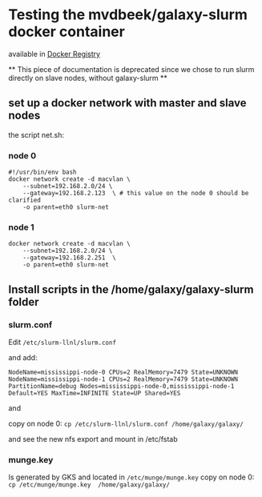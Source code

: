 # Testing the mvdbeek/galaxy-slurm docker container

available in [Docker Registry](https://hub.docker.com/r/mvdbeek/galaxy-slurm/)

** This piece of documentation is deprecated since we chose to run slurm directly on slave nodes, without galaxy-slurm **

## set up a docker network with master and slave nodes

the script net.sh:



### node 0
```
#!/usr/bin/env bash
docker network create -d macvlan \
    --subnet=192.168.2.0/24 \
    --gateway=192.168.2.123  \ # this value on the node 0 should be clarified
    -o parent=eth0 slurm-net    
```
### node 1
```
docker network create -d macvlan \
    --subnet=192.168.2.0/24 \
    --gateway=192.168.2.251  \
    -o parent=eth0 slurm-net
```


## Install scripts in the /home/galaxy/galaxy-slurm folder



### slurm.conf

Edit `/etc/slurm-llnl/slurm.conf`

and add:
```
NodeName=mississippi-node-0 CPUs=2 RealMemory=7479 State=UNKNOWN
NodeName=mississippi-node-1 CPUs=2 RealMemory=7479 State=UNKNOWN
PartitionName=debug Nodes=mississippi-node-0,mississippi-node-1 Default=YES MaxTime=INFINITE State=UP Shared=YES
```

and

copy on node 0: `cp /etc/slurm-llnl/slurm.conf /home/galaxy/galaxy/`

and see the new nfs export and mount in /etc/fstab

### munge.key

Is generated by GKS and located in `/etc/munge/munge.key`
copy on node 0: `cp /etc/munge/munge.key  /home/galaxy/galaxy/`

